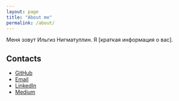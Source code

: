 ```yaml
---
layout: page
title: "About me"
permalink: /about/
---
```

Меня зовут Ильгиз Нигматуллин. Я [краткая информация о вас].

## Contacts

- [GitHub](https://github.com/ilgiz-n)
- [Email](mailto:iznigmatullin@gmail.com)
- [LinkedIn](https://www.linkedin.com/in/ilgiz-nigmatullin/)
- [Medium](https://medium.com/@ilgiz_n)
